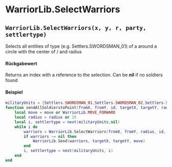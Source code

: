 # WarriorLib.SelectWarriors

## `WarriorLib.SelectWarriors(x, y, r, party, settlertype)`

Selects all entities of type (e.g. Settlers.SWORDSMAN\_01) of a around a circle with the center of / and radius

#### Rückgabewert

Returns an index with a reference to the selection. Can be **nil** if no soldiers found

#### Beispiel

```lua
militaryUnits = {Settlers.SWORDSMAN_01,Settlers.SWORDSMAN_02,Settlers.SWORDSMAN_03,Settlers.BOWMAN_01,Settlers.BOWMAN_02,Settlers.BOWMAN_03,Settlers.AXEWARRIOR_01,Settlers.AXEWARRIOR_02,Settlers.AXEWARRIOR_03,Settlers.BLOWGUNWARRIOR_01,Settlers.BLOWGUNWARRIOR_02,Settlers.BLOWGUNWARRIOR_03,Settlers.BACKPACKCATAPULTIST_01,Settlers.BACKPACKCATAPULTIST_02,Settlers.BACKPACKCATAPULTIST_03,Settlers.MEDIC_01,Settlers.MEDIC_02,Settlers.MEDIC_03,Settlers.SQUADLEADER}
function sendAllSoldierstoPoint(fromX, fromY, id, targetX, targetY, radius, move)
	local move = move or WarriorLib.MOVE_FORWARD
	local radius = radius or 15
	local i, settlertype = next(militaryUnits,nil)
	while i do
		warriors = WarriorLib.SelectWarriors(fromX, fromY, radius, id, settlertype)
		if warriors ~= nil then
			WarriorLib.Send(warriors, targetX, targetY, move)
		end
		i, settlertype = next(militaryUnits, i)
	end
end
```
